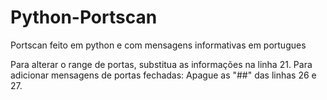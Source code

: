 # Python-Portscan
Portscan feito em python e com mensagens informativas em portugues

Para alterar o range de portas, substitua as informações na linha 21.
Para adicionar mensagens de portas fechadas: Apague as "##" das linhas 26 e 27.
